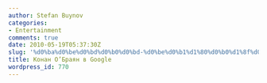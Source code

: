 ```yaml
---
author: Stefan Buynov
categories:
- Entertainment
comments: true
date: 2010-05-19T05:37:30Z
slug: '%d0%ba%d0%be%d0%bd%d0%b0%d0%bd-%d0%be%d0%b1%d1%80%d0%b0%d1%8f%d0%bd-%d0%b2-google'
title: Конан О’Браян в Google
wordpress_id: 770
---
```


<object width="640" height="385"><param name="movie" value="http://www.youtube.com/v/u7TwqpWiY5s&hl=en_US&fs=1&rel=0"></param><param name="allowFullScreen" value="true"></param><param name="allowscriptaccess" value="always"></param><embed src="http://www.youtube.com/v/u7TwqpWiY5s&hl=en_US&fs=1&rel=0" type="application/x-shockwave-flash" allowscriptaccess="always" allowfullscreen="true" width="640" height="385"></embed></object>
